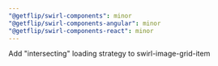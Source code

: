 ```yaml
---
"@getflip/swirl-components": minor
"@getflip/swirl-components-angular": minor
"@getflip/swirl-components-react": minor
---
```


Add "intersecting" loading strategy to swirl-image-grid-item
